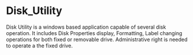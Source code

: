 # Disk_Utility

Disk Utility is a windows based application capable of several disk operation. 
It includes Disk Properties display, Formatting, Label changing operations for both fixed or removable drive. 
Administrative right is needed to operate a the fixed drive.
